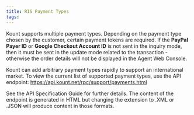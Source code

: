 ```yaml
---
title: RIS Payment Types
tags:
---
```


Kount supports multiple payment types. Depending on the payment type chosen by the customer, certain payment tokens are required. If the **PayPal Payer ID** or **Google Checkout Account ID** is not sent in the inquiry mode, then it must be sent in the update mode related to the transaction - otherwise the order details will not be displayed in the Agent Web Console.

Kount can add arbitrary payment types rapidly to support an international market. To view the current list of supported payment types, use the API endpoint:
https://api.kount.net/rpc/support/payments.html

See the API Specification Guide for further details. The content of the endpoint is generated in HTML but changing the extension to .XML or .JSON will produce content in those formats.
